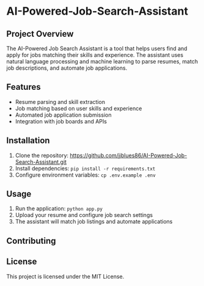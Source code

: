 # AI-Powered-Job-Search-Assistant

## Project Overview
The AI-Powered Job Search Assistant is a tool that helps users find and apply for jobs matching their skills and experience. 
The assistant uses natural language processing and machine learning to parse resumes, match job descriptions, 
and automate job applications.

## Features
- Resume parsing and skill extraction
- Job matching based on user skills and experience
- Automated job application submission
- Integration with job boards and APIs

## Installation
1. Clone the repository: https://github.com/jjblues86/AI-Powered-Job-Search-Assistant.git
2. Install dependencies: `pip install -r requirements.txt`
3. Configure environment variables: `cp .env.example .env`

## Usage
1. Run the application: `python app.py`
2. Upload your resume and configure job search settings
3. The assistant will match job listings and automate applications

## Contributing

## License
This project is licensed under the MIT License.

